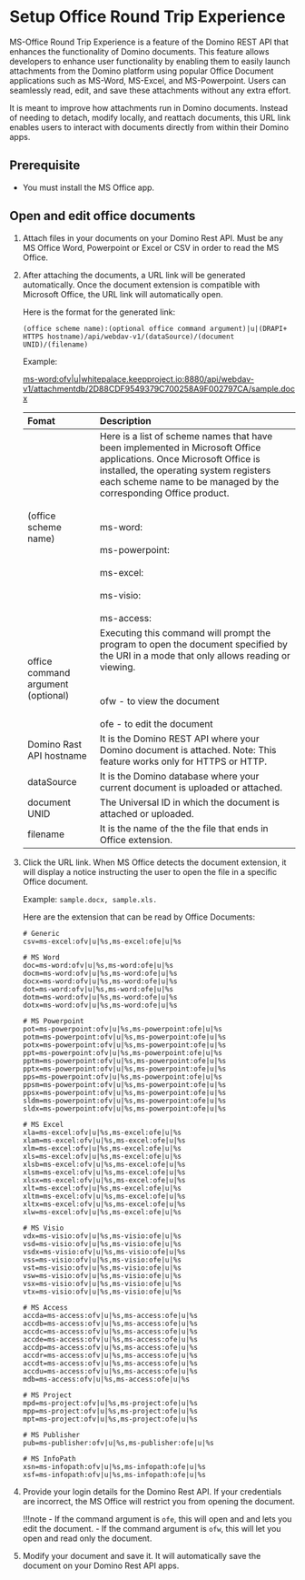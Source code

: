 # Setup Office Round Trip Experience

MS-Office Round Trip Experience is a feature of the Domino REST API that enhances the functionality of Domino documents. This feature allows developers to enhance user functionality by enabling them to easily launch attachments from the Domino platform using popular Office Document applications such as MS-Word, MS-Excel, and MS-Powerpoint. Users can seamlessly read, edit, and save these attachments without any extra effort. 

It is meant to improve how attachments run in Domino documents. Instead of needing to detach, modify locally, and reattach documents, this URL link enables users to interact with documents directly from within their Domino apps.

## Prerequisite

- You must install the MS Office app.



## Open and edit office documents

1. Attach files in your documents on your Domino Rest API. Must be any MS Office Word, Powerpoint or Excel or CSV in order to read the MS Office.

2. After attaching the documents, a URL link will be generated automatically. Once the document extension is compatible with Microsoft Office, the URL link will automatically open.

    Here is the format for the generated link:
    
    ```
    (office scheme name):(optional office command argument)|u|(DRAPI+ HTTPS hostname)/api/webdav-v1/(dataSource)/(document UNID)/(filename)
    ```
    
    Example:

    [ms-word:ofv|u|whitepalace.keepproject.io:8880/api/webdav-v1/attachmentdb/2D88CDF9549379C700258A9F002797CA/sample.docx](ms-word:ofv|u|whitepalace.keepproject.io:8880/api/webdav-v1/attachmentdb/2D88CDF9549379C700258A9F002797CA/sample.docx)
    


    |Fomat |Description|
    |:-----|:--------|
    |(office scheme name)| Here is a list of scheme names that have been implemented in Microsoft Office applications. Once Microsoft Office is installed, the operating system registers each scheme name to be managed by the corresponding Office product. <br></br> <br>ms-word:</br><br>ms-powerpoint:</br><br>ms-excel:</br><br>ms-visio:</br><br>ms-access:</br>|
    | office command argument (optional) | Executing this command will prompt the program to open the document specified by the URI in a mode that only allows reading or viewing.  <br></br> <br> ofw - to view the document </br> <br>ofe - to edit the document</br>|
    |Domino Rast API hostname| It is the Domino REST API where your Domino document is attached. Note: This feature works only for HTTPS or HTTP.  |
    | dataSource | It is the Domino database where your current document is uploaded or attached.|
    | document UNID| The Universal ID in which the document is attached or uploaded.|
    | filename | It is the name of the the file that ends in  Office extension. |

3. Click the URL link. When MS Office detects the document extension, it will display a notice instructing the user to open the file in a specific Office document.

    Example: `sample.docx, sample.xls.`

    Here are the extension that can be read by Office Documents:
    ```
    # Generic
    csv=ms-excel:ofv|u|%s,ms-excel:ofe|u|%s

    # MS Word
    doc=ms-word:ofv|u|%s,ms-word:ofe|u|%s
    docm=ms-word:ofv|u|%s,ms-word:ofe|u|%s
    docx=ms-word:ofv|u|%s,ms-word:ofe|u|%s
    dot=ms-word:ofv|u|%s,ms-word:ofe|u|%s
    dotm=ms-word:ofv|u|%s,ms-word:ofe|u|%s
    dotx=ms-word:ofv|u|%s,ms-word:ofe|u|%s

    # MS Powerpoint
    pot=ms-powerpoint:ofv|u|%s,ms-powerpoint:ofe|u|%s
    potm=ms-powerpoint:ofv|u|%s,ms-powerpoint:ofe|u|%s
    potx=ms-powerpoint:ofv|u|%s,ms-powerpoint:ofe|u|%s
    ppt=ms-powerpoint:ofv|u|%s,ms-powerpoint:ofe|u|%s
    pptm=ms-powerpoint:ofv|u|%s,ms-powerpoint:ofe|u|%s
    pptx=ms-powerpoint:ofv|u|%s,ms-powerpoint:ofe|u|%s
    pps=ms-powerpoint:ofv|u|%s,ms-powerpoint:ofe|u|%s
    ppsm=ms-powerpoint:ofv|u|%s,ms-powerpoint:ofe|u|%s
    ppsx=ms-powerpoint:ofv|u|%s,ms-powerpoint:ofe|u|%s
    sldm=ms-powerpoint:ofv|u|%s,ms-powerpoint:ofe|u|%s
    sldx=ms-powerpoint:ofv|u|%s,ms-powerpoint:ofe|u|%s

    # MS Excel
    xla=ms-excel:ofv|u|%s,ms-excel:ofe|u|%s
    xlam=ms-excel:ofv|u|%s,ms-excel:ofe|u|%s
    xlm=ms-excel:ofv|u|%s,ms-excel:ofe|u|%s
    xls=ms-excel:ofv|u|%s,ms-excel:ofe|u|%s
    xlsb=ms-excel:ofv|u|%s,ms-excel:ofe|u|%s
    xlsm=ms-excel:ofv|u|%s,ms-excel:ofe|u|%s
    xlsx=ms-excel:ofv|u|%s,ms-excel:ofe|u|%s
    xlt=ms-excel:ofv|u|%s,ms-excel:ofe|u|%s
    xltm=ms-excel:ofv|u|%s,ms-excel:ofe|u|%s
    xltx=ms-excel:ofv|u|%s,ms-excel:ofe|u|%s
    xlw=ms-excel:ofv|u|%s,ms-excel:ofe|u|%s

    # MS Visio
    vdx=ms-visio:ofv|u|%s,ms-visio:ofe|u|%s
    vsd=ms-visio:ofv|u|%s,ms-visio:ofe|u|%s
    vsdx=ms-visio:ofv|u|%s,ms-visio:ofe|u|%s
    vss=ms-visio:ofv|u|%s,ms-visio:ofe|u|%s
    vst=ms-visio:ofv|u|%s,ms-visio:ofe|u|%s
    vsw=ms-visio:ofv|u|%s,ms-visio:ofe|u|%s
    vsx=ms-visio:ofv|u|%s,ms-visio:ofe|u|%s
    vtx=ms-visio:ofv|u|%s,ms-visio:ofe|u|%s

    # MS Access
    accda=ms-access:ofv|u|%s,ms-access:ofe|u|%s
    accdb=ms-access:ofv|u|%s,ms-access:ofe|u|%s
    accdc=ms-access:ofv|u|%s,ms-access:ofe|u|%s
    accde=ms-access:ofv|u|%s,ms-access:ofe|u|%s
    accdp=ms-access:ofv|u|%s,ms-access:ofe|u|%s
    accdr=ms-access:ofv|u|%s,ms-access:ofe|u|%s
    accdt=ms-access:ofv|u|%s,ms-access:ofe|u|%s
    accdu=ms-access:ofv|u|%s,ms-access:ofe|u|%s
    mdb=ms-access:ofv|u|%s,ms-access:ofe|u|%s

    # MS Project
    mpd=ms-project:ofv|u|%s,ms-project:ofe|u|%s
    mpp=ms-project:ofv|u|%s,ms-project:ofe|u|%s
    mpt=ms-project:ofv|u|%s,ms-project:ofe|u|%s

    # MS Publisher
    pub=ms-publisher:ofv|u|%s,ms-publisher:ofe|u|%s

    # MS InfoPath
    xsn=ms-infopath:ofv|u|%s,ms-infopath:ofe|u|%s
    xsf=ms-infopath:ofv|u|%s,ms-infopath:ofe|u|%s

    ```

3. Provide your login details for the Domino Rest API. If your credentials are incorrect, the MS Office will restrict you from opening the document.

    !!!note
        - If the command argument is `ofe`, this will open and and lets you edit the document.
        - If the command argument is `ofw`, this will let you open and read only the document.

4. Modify your document and save it. It will automatically save the document on your Domino Rest API apps.